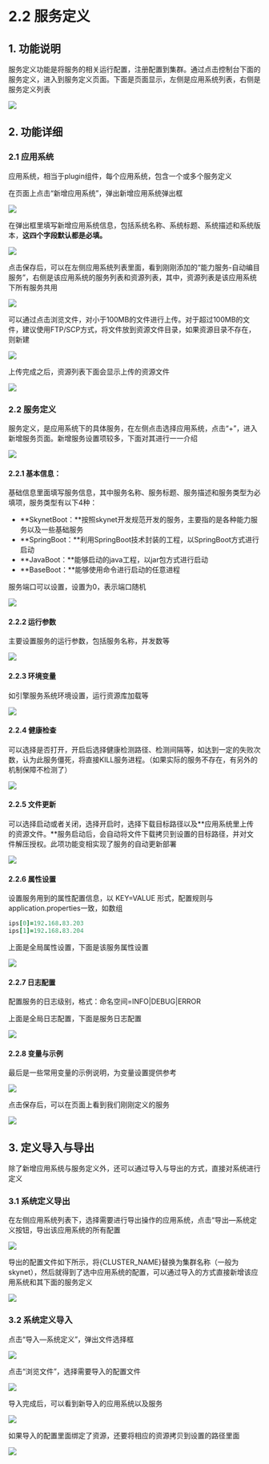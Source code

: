 # 2.2 服务定义

## 1. 功能说明

服务定义功能是将服务的相关运行配置，注册配置到集群。通过点击控制台下面的服务定义，进入到服务定义页面。下面是页面显示，左侧是应用系统列表，右侧是服务定义列表

![](../.gitbook/assets/image%20%2872%29.png)

## 2. 功能详细

### 2.1 应用系统

应用系统，相当于plugin组件，每个应用系统，包含一个或多个服务定义

在页面上点击“新增应用系统”，弹出新增应用系统弹出框

![](../.gitbook/assets/image%20%2815%29.png)

在弹出框里填写新增应用系统信息，包括系统名称、系统标题、系统描述和系统版本，**这四个字段默认都是必填。**

![](../.gitbook/assets/image%20%2847%29.png)

点击保存后，可以在左侧应用系统列表里面，看到刚刚添加的“能力服务-自动编目服务”，右侧是该应用系统的服务列表和资源列表，其中，资源列表是该应用系统下所有服务共用

![](../.gitbook/assets/image%20%2850%29.png)

可以通过点击浏览文件，对小于100MB的文件进行上传。对于超过100MB的文件，建议使用FTP/SCP方式，将文件放到资源文件目录，如果资源目录不存在，则新建

![](../.gitbook/assets/image%20%2855%29.png)

上传完成之后，资源列表下面会显示上传的资源文件

![](../.gitbook/assets/image%20%2868%29.png)

### 2.2 服务定义

服务定义，是应用系统下的具体服务，在左侧点击选择应用系统，点击“+”，进入新增服务页面。新增服务设置项较多，下面对其进行一一介绍

![](../.gitbook/assets/image%20%2880%29.png)

#### 2.2.1 基本信息：

基础信息里面填写服务信息，其中服务名称、服务标题、服务描述和服务类型为必填项，服务类型有以下4种：

* **SkynetBoot：**按照skynet开发规范开发的服务，主要指的是各种能力服务以及一些基础服务
* **SpringBoot：**利用SpringBoot技术封装的工程，以SpringBoot方式进行启动
* **JavaBoot：**能够启动的java工程，以jar包方式进行启动
* **BaseBoot：**能够使用命令进行启动的任意进程

服务端口可以设置，设置为0，表示端口随机

![](../.gitbook/assets/image%20%2865%29.png)

#### **2.2.2 运行参数**

主要设置服务的运行参数，包括服务名称，并发数等

![](../.gitbook/assets/image%20%2888%29.png)

#### **2.2.3 环境变量**

如引擎服务系统环境设置，运行资源库加载等

![](../.gitbook/assets/image%20%2849%29.png)

#### **2.2.4 健康检查**

可以选择是否打开，开启后选择健康检测路径、检测间隔等，如达到一定的失败次数，认为此服务僵死，将直接KILL服务进程。（如果实际的服务不存在，有另外的机制保障不检测了）

![](../.gitbook/assets/image%20%2891%29.png)

#### **2.2.5 文件更新**

可以选择启动或者关闭，选择开启时，选择下载目标路径以及**应用系统里上传的资源文件。**服务启动后，会自动将文件下载拷贝到设置的目标路径，并对文件解压授权。此项功能变相实现了服务的自动更新部署

![](../.gitbook/assets/image%20%2881%29.png)

#### 2.2.6 属性设置

设置服务用到的属性配置信息，以 KEY=VALUE 形式，配置规则与application.properties一致，如数组

```coffeescript
ips[0]=192.168.83.203
ips[1]=192.168.83.204
```

上面是全局属性设置，下面是该服务属性设置

![](../.gitbook/assets/image%20%283%29.png)

#### **2.2.7 日志配置**

配置服务的日志级别，格式：命名空间=INFO\|DEBUG\|ERROR

上面是全局日志配置，下面是服务日志配置

![](../.gitbook/assets/image%20%2858%29.png)

#### **2.2.8 变量与示例**

最后是一些常用变量的示例说明，为变量设置提供参考

![](../.gitbook/assets/image%20%2896%29.png)

点击保存后，可以在页面上看到我们刚刚定义的服务

![](../.gitbook/assets/image%20%2820%29.png)

## 3. 定义导入与导出

除了新增应用系统与服务定义外，还可以通过导入与导出的方式，直接对系统进行定义

### 3.1 系统定义导出

在左侧应用系统列表下，选择需要进行导出操作的应用系统，点击“导出—系统定义按钮，导出该应用系统的所有配置

![](../.gitbook/assets/image%20%2834%29.png)

导出的配置文件如下所示，将{CLUSTER\_NAME}替换为集群名称（一般为skynet），然后就得到了选中应用系统的配置，可以通过导入的方式直接新增该应用系统和其下面的服务定义

![](../.gitbook/assets/image%20%2856%29.png)

### 3.2 系统定义导入

点击“导入—系统定义”，弹出文件选择框

![](../.gitbook/assets/image.png)

点击“浏览文件”，选择需要导入的配置文件

![](../.gitbook/assets/image%20%2840%29.png)

导入完成后，可以看到新导入的应用系统以及服务

![](../.gitbook/assets/image%20%2859%29.png)

如果导入的配置里面绑定了资源，还要将相应的资源拷贝到设置的路径里面

![](../.gitbook/assets/image%20%2884%29.png)


